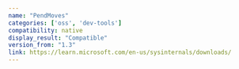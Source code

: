 ```yaml
---
name: "PendMoves"
categories: ['oss', 'dev-tools']
compatibility: native
display_result: "Compatible"
version_from: "1.3"
link: https://learn.microsoft.com/en-us/sysinternals/downloads/
---
```

